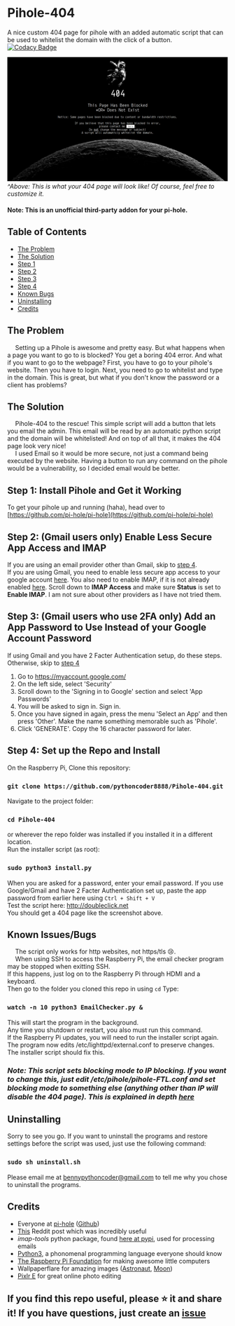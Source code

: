 # Pihole-404
A nice custom 404 page for pihole with an added automatic script that can be used to whitelist the domain with the click of a button.\
[![Codacy Badge](https://app.codacy.com/project/badge/Grade/d9d7b44d12f84133801d4de53057d276)](https://www.codacy.com/gh/pythoncoder8888/Pihole-404/dashboard?utm_source=github.com&amp;utm_medium=referral&amp;utm_content=BennyThePythonCoder/Pihole-404&amp;utm_campaign=Badge_Grade)

![This is what your 404 page will look like. Of course, you can also customize it.](./Screenshot.png)
_^Above: This is what your 404 page will look like! Of course, feel free to customize it._
#### Note: This is an unofficial third-party addon for your pi-hole.
## Table of Contents
*   [The Problem](#the-problem)
*   [The Solution](#the-solution)
*   [Step 1](#step-1-install-pihole-and-get-it-working)
*   [Step 2](#step-2-gmail-users-only-enable-less-secure-app-access-and-imap)
*   [Step 3](#step-3-gmail-users-who-use-2fa-only-add-an-app-password-to-use-instead-of-your-google-account-password)
*   [Step 4](#step-4-set-up-the-repo-and-install)
*   [Known Bugs](#known-issuesbugs)
*   [Uninstalling](#uninstalling)
*   [Credits](#credits)

## The Problem
&emsp; Setting up a Pihole is awesome and pretty easy. But what happens when a page you want to go to is blocked? You get a boring 404 error. And what if you want to go to the webpage? First, you have to go to your pihole's website. Then you have to login. Next, you need to go to whitelist and type in the domain. This is great, but what if you don't know the password or a client has problems?

## The Solution
&emsp; Pihole-404 to the rescue! This simple script will add a button that lets you email the admin. This email will be read by an automatic python script and the domain will be whitelisted! And on top of all that, it makes the 404 page look very nice!\
&emsp; I used Email so it would be more secure, not just a command being executed by the website. Having a button to run any command on the pihole would be a vulnerability, so I decided email would be better.

## Step 1: Install Pihole and Get it Working
To get your pihole up and running (haha), head over to [https://github.com/pi-hole/pi-hole](https://github.com/pi-hole/pi-hole)

## Step 2: (Gmail users only) Enable Less Secure App Access and IMAP
If you are using an email provider other than Gmail, skip to [step 4](#step-4-set-up-the-repo-and-install).\
If you are using Gmail, you need to enable less secure app access to your google account [here](https://myaccount.google.com/lesssecureapps). You also need to enable IMAP, if it is not already enabled [here](https://mail.google.com/mail/u/0/#settings/fwdandpop). Scroll down to **IMAP Access** and make sure **Status** is set to **Enable IMAP**. I am not sure about other providers as I have not tried them.

## Step 3: (Gmail users who use 2FA only) Add an App Password to Use Instead of your Google Account Password
If using Gmail and you have 2 Facter Authentication setup, do these steps. Otherwise, skip to [step 4](#step-4-set-up-the-repo-and-install)
1.  Go to https://myaccount.google.com/
2.  On the left side, select 'Security'
3.  Scroll down to the 'Signing in to Google' section and select 'App Passwords'
4.  You will be asked to sign in. Sign in.
5.  Once you have signed in again, press the menu 'Select an App' and then press 'Other'. Make the name something memorable such as 'Pihole'.
6.  Click 'GENERATE'. Copy the 16 character password for later.

## Step 4: Set up the Repo and Install
On the Raspberry Pi, Clone this repository:
### `git clone https://github.com/pythoncoder8888/Pihole-404.git`
Navigate to the project folder:
### `cd Pihole-404`
or wherever the repo folder was installed if you installed it in a different location.\
Run the installer script (as root):
### `sudo python3 install.py`
When you are asked for a password, enter your email password. If you use Google/Gmail and have 2 Facter Authentication set up, paste the app password from earlier here using `Ctrl + Shift + V`\
Test the script here: http://doubleclick.net \
You should get a 404 page like the screenshot above.

## Known Issues/Bugs
&emsp; The script only works for http websites, not https/tls 😢.\
&emsp; When using SSH to access the Raspberry Pi, the email checker program may be stopped when exitting SSH.\
If this happens, just log on to the Raspberry Pi through HDMI and a keyboard.\
Then go to the folder you cloned this repo in using `cd` Type:
### `watch -n 10 python3 EmailChecker.py &`
This will start the program in the background.\
Any time you shutdown or restart, you also must run this command.\
If the Raspberry Pi updates, you will need to run the installer script again. The program now edits /etc/lighttpd/external.conf to preserve changes.\
The installer script should fix this.
### _Note: This script sets blocking mode to IP blocking. If you want to change this, just edit /etc/pihole/pihole-FTL.conf and set blocking mode to something else (anything other than IP will disable the 404 page). This is explained in depth [here](https://docs.pi-hole.net/ftldns/blockingmode/)_

## Uninstalling
Sorry to see you go. If you want to uninstall the programs and restore settings before the script was used, just use the following command:
### `sudo sh uninstall.sh`
Please email me at [bennypythoncoder@gmail.com](mailto:bennypythoncoder@gmail.com?subject=Why%20I%20uninstalled%20Pihole-404) to tell me why you chose to uninstall the programs.

## Credits
*   Everyone at [pi-hole](https://pi-hole.net) ([Github](https://github.com/pi-hole/pi-hole))
*   [This](https://www.reddit.com/r/pihole/comments/a9v7jj/how_to_install_a_custom_block_page_for_websites/) Reddit post which was incredibly useful
*   _imap-tools_ python package, found [here at pypi](https://pypi.org/project/imap-tools/), used for processing emails
*   [Python3](https://python.org), a phonomenal programming language everyone should know
*   [The Raspberry Pi Foundation](https://raspberrypi.org) for making awesome little computers
*   Wallpaperflare for amazing images ([Astronaut](https://www.wallpaperflare.com/astronaut-clipart-space-monochrome-artwork-copy-space-close-up-wallpaper-ppoyl), [Moon](https://www.wallpaperflare.com/minimalism-space-black-background-artwork-simple-background-wallpaper-pmmgi))
*   [Pixlr E](https://pixlr.com/e/) for great online photo editing

## If you find this repo useful, **please ⭐ it and share it!** If you have questions, just create an [issue](https://github.com/BennyThePythonCoder/Pihole-404/issues)
